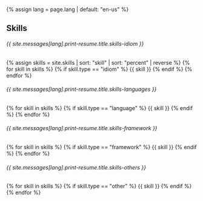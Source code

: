 {% assign lang = page.lang | default: "en-us" %}

<h2 class="txt-center">Skills</h2>

<h6>{{ site.messages[lang].print-resume.title.skills-idiom }}</h6>
{% assign skills = site.skills | sort: "skill" | sort: "percent" | reverse %}
{% for skill in skills %}
  {% if skill.type == "idiom" %}
    {{ skill }}
  {% endif %}
{% endfor %}
<h6>{{ site.messages[lang].print-resume.title.skills-languages }}</h6>
{% for skill in skills %}
  {% if skill.type == "language" %}
    {{ skill }}
  {% endif %}
{% endfor %}
<h6>{{ site.messages[lang].print-resume.title.skills-framework }}</h6>
{% for skill in skills %}
  {% if skill.type == "framework" %}
    {{ skill }}
  {% endif %}
{% endfor %}
<h6>{{ site.messages[lang].print-resume.title.skills-others }}</h6>
{% for skill in skills %}
  {% if skill.type == "other" %}
    {{ skill }}
  {% endif %}
{% endfor %}
